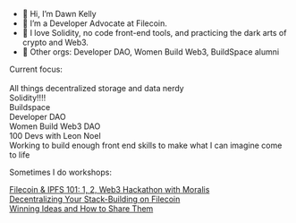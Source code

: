- 👋 Hi, I’m Dawn Kelly
- 👀 I’m a Developer Advocate at Filecoin.
- 🌱 I love Solidity, no code front-end tools, and practicing the dark arts of crypto and Web3. 
- 💞️ Other orgs: Developer DAO, Women Build Web3, BuildSpace alumni

Current focus: 
<br><br>
All things decentralized storage and data nerdy<br>
Solidity!!!!<br>
Buildspace<br>
Developer DAO<br>
Women Build Web3 DAO<br>
100 Devs with Leon Noel<br>
Working to build enough front end skills to make what I can imagine come to life<br>


Sometimes I do workshops:<br>

[Filecoin & IPFS 101: 1, 2, Web3 Hackathon with Moralis](https://www.youtube.com/watch?v=aTyP_gZkQy0)
<br>
[Decentralizing Your Stack-Building on Filecoin](https://www.youtube.com/watch?v=RSq3UUpDGgg)
<br>
[Winning Ideas and How to Share Them](https://www.youtube.com/watch?v=O7j_MpQ3ZlE&t=891s)
<br>


    
  

<!---
dawnkelly09/dawnkelly09 is a ✨ special ✨ repository because its `README.md` (this file) appears on your GitHub profile.
You can click the Preview link to take a look at your changes.
--->
